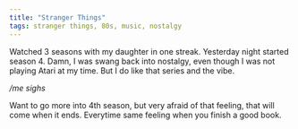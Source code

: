 ```yaml
---
title: "Stranger Things"
tags: stranger things, 80s, music, nostalgy
---
```


Watched 3 seasons with my daughter in one streak. Yesterday night started season 4. Damn, I was swang back into nostalgy,
even though I was not playing Atari at my time. But I do like that series and the vibe.

*/me sighs*

Want to go more into 4th season, but very afraid of that feeling, that will come when it ends. Everytime same feeling when
you finish a good book.
